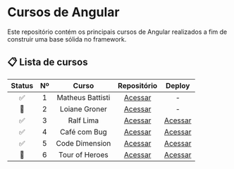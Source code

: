 # Cursos de Angular

Este repositório contém os principais cursos de Angular realizados a fim de construir uma base sólida no framework.

## 📋 Lista de cursos
| Status | Nº    | Curso | Repositório | Deploy |
| :---:  | :---: | :---: |    :---:    | :---:  |
| ✅  | 1  | Matheus Battisti | [Acessar](https://github.com/MateusSKV9/angular-courses/tree/main/curso-loiane-groner) | - |
| 🚧  | 2  | Loiane Groner | [Acessar](https://github.com/MateusSKV9/angular-courses/tree/main/curso-matheus-battisti) | - |
| ✅  | 3  | Ralf Lima | [Acessar](https://github.com/MateusSKV9/angular-courses/tree/main/curso-ralf-lima) | [Acessar](https://curso-ralf-lima.vercel.app/) |
| ✅  | 4  | Café com Bug | [Acessar](https://github.com/MateusSKV9/angular-courses/tree/main/curso-cafe-com-bug) | [Acessar](https://curso-cafe-com-bug.vercel.app/) |
| ✅  | 5  | Code Dimension | [Acessar](https://github.com/MateusSKV9/angular-courses/tree/main/curso-code-dimension) | [Acessar](https://curso-code-dimension.vercel.app/) |
| 🚧  | 6  | Tour of Heroes | [Acessar](https://github.com/MateusSKV9/angular-courses/tree/main/curso-code-dimension) | [Acessar](https://curso-tour-of-heroes-bice.vercel.app/) |
